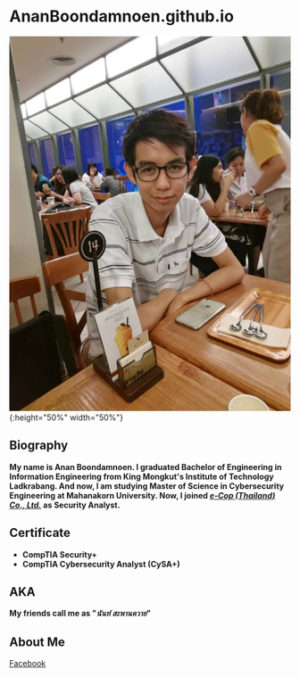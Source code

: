 # AnanBoondamnoen.github.io

![Nan_image](https://github.com/AnanBoondamnoen/AnanBoondamnoen.github.io/blob/main/Anan.JPG?raw=true){:height="50%" width="50%"}

## Biography

**My name is Anan Boondamnoen. I graduated Bachelor of Engineering in Information Engineering from King Mongkut's Institute of Technology Ladkrabang. And now, I am studying Master of Science in Cybersecurity Engineering at Mahanakorn University. Now, I joined *[e-Cop (Thailand) Co., Ltd.](https://bcg-ecop.net/about-us)* as Security Analyst.**

## Certificate
+ **CompTIA Security+**
+ **CompTIA Cybersecurity Analyst (CySA+)**

## AKA
**My friends call me as "***นันท์ สะพานควาย***"**

## About Me
[Facebook](https://web.facebook.com/nanziiiii/?viewas=100000686899395)